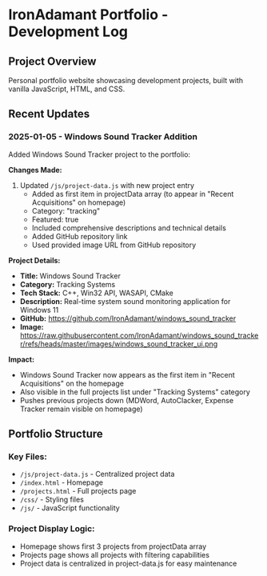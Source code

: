 # IronAdamant Portfolio - Development Log

## Project Overview
Personal portfolio website showcasing development projects, built with vanilla JavaScript, HTML, and CSS.

## Recent Updates

### 2025-01-05 - Windows Sound Tracker Addition

Added Windows Sound Tracker project to the portfolio:

**Changes Made:**
1. Updated `/js/project-data.js` with new project entry
   - Added as first item in projectData array (to appear in "Recent Acquisitions" on homepage)
   - Category: "tracking"
   - Featured: true
   - Included comprehensive descriptions and technical details
   - Added GitHub repository link
   - Used provided image URL from GitHub repository

**Project Details:**
- **Title:** Windows Sound Tracker
- **Category:** Tracking Systems
- **Tech Stack:** C++, Win32 API, WASAPI, CMake
- **Description:** Real-time system sound monitoring application for Windows 11
- **GitHub:** https://github.com/IronAdamant/windows_sound_tracker
- **Image:** https://raw.githubusercontent.com/IronAdamant/windows_sound_tracker/refs/heads/master/images/windows_sound_tracker_ui.png

**Impact:**
- Windows Sound Tracker now appears as the first item in "Recent Acquisitions" on the homepage
- Also visible in the full projects list under "Tracking Systems" category
- Pushes previous projects down (MDWord, AutoClacker, Expense Tracker remain visible on homepage)

## Portfolio Structure

### Key Files:
- `/js/project-data.js` - Centralized project data
- `/index.html` - Homepage
- `/projects.html` - Full projects page
- `/css/` - Styling files
- `/js/` - JavaScript functionality

### Project Display Logic:
- Homepage shows first 3 projects from projectData array
- Projects page shows all projects with filtering capabilities
- Project data is centralized in project-data.js for easy maintenance
